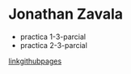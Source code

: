# Jonathan Zavala

- practica 1-3-parcial
- practica 2-3-parcial

[linkgithubpages](https://zniver4.github.io/htmlycss/#top)